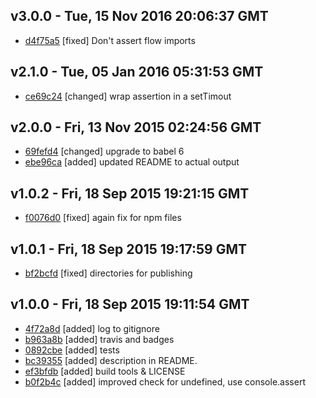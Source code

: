 v3.0.0 - Tue, 15 Nov 2016 20:06:37 GMT
--------------------------------------

- [d4f75a5](../../commit/d4f75a5) [fixed] Don't assert flow imports



v2.1.0 - Tue, 05 Jan 2016 05:31:53 GMT
--------------------------------------

- [ce69c24](../../commit/ce69c24) [changed] wrap assertion in a setTimout



v2.0.0 - Fri, 13 Nov 2015 02:24:56 GMT
--------------------------------------

- [69fefd4](../../commit/69fefd4) [changed] upgrade to babel 6
- [ebe96ca](../../commit/ebe96ca) [added] updated README to actual output



v1.0.2 - Fri, 18 Sep 2015 19:21:15 GMT
--------------------------------------

- [f0076d0](../../commit/f0076d0) [fixed] again fix for npm files



v1.0.1 - Fri, 18 Sep 2015 19:17:59 GMT
--------------------------------------

- [bf2bcfd](../../commit/bf2bcfd) [fixed] directories for publishing



v1.0.0 - Fri, 18 Sep 2015 19:11:54 GMT
--------------------------------------

- [4f72a8d](../../commit/4f72a8d) [added] log to gitignore
- [b963a8b](../../commit/b963a8b) [added] travis and badges
- [0892cbe](../../commit/0892cbe) [added] tests
- [bc39355](../../commit/bc39355) [added] description in README.
- [ef3bfdb](../../commit/ef3bfdb) [added] build tools & LICENSE
- [b0f2b4c](../../commit/b0f2b4c) [added] improved check for undefined, use console.assert
